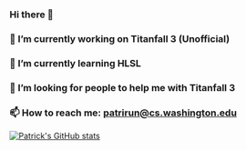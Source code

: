 ### Hi there 👋
### 🔭 I’m currently working on Titanfall 3 (Unofficial)
### 🌱 I’m currently learning HLSL
### 👯 I’m looking for people to help me with Titanfall 3
### 📫 How to reach me: patrirun@cs.washington.edu
[![Patrick's GitHub stats](https://github-readme-stats.vercel.app/api?username=PatrickRung)](https://github.com/anuraghazra/github-readme-stats)

<!--
**PatrickRung/PatrickRung** is a ✨ _special_ ✨ repository because its `README.md` (this file) appears on your GitHub profile.

Here are some ideas to get you started:

- 🔭 I’m currently working on ...
- 🌱 I’m currently learning ...
- 👯 I’m looking to collaborate on ...
- 🤔 I’m looking for help with ...
- 💬 Ask me about ...
- 📫 How to reach me: ...
- 😄 Pronouns: ...
- ⚡ Fun fact: ...
-->
